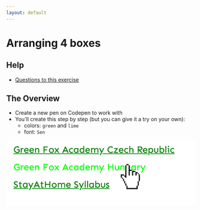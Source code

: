```yaml
---
layout: default
---
```

# Arranging 4 boxes

## Help

- [Questions to this exercise](http://askbot.greenfox.academy/questions/tags:arranging-boxes/)

## The Overview

- Create a new pen on Codepen to work with
- You'll create this step by step (but you can give it a try on your own):
  - colors: `green` and `lime`
  - font: `Sen`

![links](assets/links-04.png)
